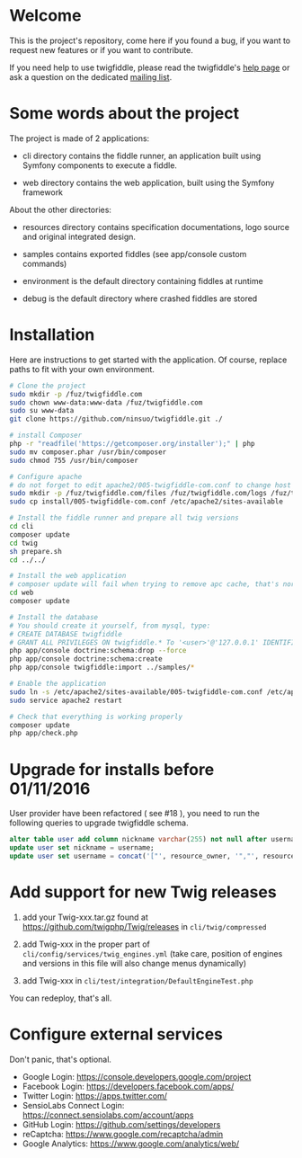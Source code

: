 # Welcome

This is the project's repository, come here if you found a bug, if you want to request new features or if you want to contribute.

If you need help to use twigfiddle, please read the twigfiddle's [help page](https://twigfiddle.com/about) or
ask a question on the dedicated [mailing list](https://groups.google.com/forum/#!forum/twigfiddle).

# Some words about the project

The project is made of 2 applications:

- cli directory contains the fiddle runner, an application built using Symfony components to execute a fiddle.

- web directory contains the web application, built using the Symfony framework

About the other directories:

- resources directory contains specification documentations, logo source and original integrated design.

- samples contains exported fiddles (see app/console custom commands)

- environment is the default directory containing fiddles at runtime

- debug is the default directory where crashed fiddles are stored

# Installation

Here are instructions to get started with the application.
Of course, replace paths to fit with your own environment.

```sh
# Clone the project
sudo mkdir -p /fuz/twigfiddle.com
sudo chown www-data:www-data /fuz/twigfiddle.com
sudo su www-data
git clone https://github.com/ninsuo/twigfiddle.git ./

# install Composer
php -r "readfile('https://getcomposer.org/installer');" | php
sudo mv composer.phar /usr/bin/composer
sudo chmod 755 /usr/bin/composer

# Configure apache
# do not forget to edit apache2/005-twigfiddle-com.conf to change host and dirs first!
sudo mkdir -p /fuz/twigfiddle.com/files /fuz/twigfiddle.com/logs /fuz/twigfiddle.com/sessions.com /fuz/twigfiddle.com/tmp
sudo cp install/005-twigfiddle-com.conf /etc/apache2/sites-available

# Install the fiddle runner and prepare all twig versions
cd cli
composer update
cd twig
sh prepare.sh
cd ../../

# Install the web application
# composer update will fail when trying to remove apc cache, that's normal at this step
cd web
composer update

# Install the database
# You should create it yourself, from mysql, type:
# CREATE DATABASE twigfiddle
# GRANT ALL PRIVILEGES ON twigfiddle.* To '<user>'@'127.0.0.1' IDENTIFIED BY '<password>';
php app/console doctrine:schema:drop --force
php app/console doctrine:schema:create
php app/console twigfiddle:import ../samples/*

# Enable the application
sudo ln -s /etc/apache2/sites-available/005-twigfiddle-com.conf /etc/apache2/sites-enabled/005-twigfiddle-com.conf
sudo service apache2 restart

# Check that everything is working properly
composer update
php app/check.php
```

# Upgrade for installs before 01/11/2016

User provider have been refactored ( see #18 ), you need to run the following queries to upgrade twigfiddle schema.

```sql
alter table user add column nickname varchar(255) not null after username;
update user set nickname = username;
update user set username = concat('["', resource_owner, '","', resource_owner_id, '"]');
```

# Add support for new Twig releases

1) add your Twig-xxx.tar.gz found at https://github.com/twigphp/Twig/releases in `cli/twig/compressed`

2) add Twig-xxx in the proper part of `cli/config/services/twig_engines.yml` (take care, position of engines and versions in this file will also change menus dynamically)

3) add Twig-xxx in `cli/test/integration/DefaultEngineTest.php`

You can redeploy, that's all.

# Configure external services

Don't panic, that's optional.

- Google Login: https://console.developers.google.com/project
- Facebook Login: https://developers.facebook.com/apps/
- Twitter Login: https://apps.twitter.com/
- SensioLabs Connect Login: https://connect.sensiolabs.com/account/apps
- GitHub Login: https://github.com/settings/developers
- reCaptcha: https://www.google.com/recaptcha/admin
- Google Analytics: https://www.google.com/analytics/web/
